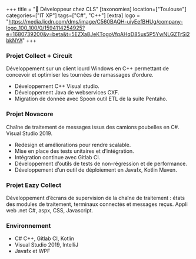 +++
title = "📡 Développeur chez CLS"
[taxonomies]
location=["Toulouse"]
categories=["IT XP"]
tags=["C#", "C++"]
[extra]
logo = "https://media.licdn.com/dms/image/C560BAQH-uiyEefBHUg/company-logo_100_100/0/1594114254925?e=1680739200&v=beta&t=5EZXa8JeKTogoVfqAHqD85us5P5YwNLGZTrSi2bkNYA"
+++

### Projet Collect + Circuit

Développement sur un client lourd Windows en C++ permettant de concevoir et optimiser les tournées de ramassages d’ordure.

- Développement C++ Visual studio.
- Développement Java de webservices CXF.
- Migration de donnée avec Spoon outil ETL de la suite Pentaho.

### Projet Novacore

Chaîne de traitement de messages issus des camions poubelles en C#. Visual Studio 2019.

- Redesign et améliorations pour rendre scalable.
- Mise en place des tests unitaires et d’intégration.
- Intégration continue avec Gitlab CI.
- Développement d’outils de tests de non-régression et de performance.
- Développement d’un outil de déploiement en Javafx, Kotlin Maven.

### Projet Eazy Collect

Développement d’écrans de supervision de la chaîne de traitement : états des modules de traitement, terminaux connectés et messages reçus. Appli web .net C#, aspx, CSS, Javascript.

### Environnement

- C# C++, Gitlab CI, Kotlin
- Visual Studio 2019, IntelliJ
- Javafx et WPF
